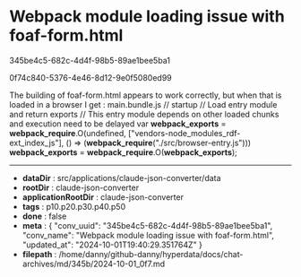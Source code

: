 # Webpack module loading issue with foaf-form.html

345be4c5-682c-4d4f-98b5-89ae1bee5ba1

0f74c840-5376-4e46-8d12-9e0f5080ed99

The building of foaf-form.html appears to work correctly, but when that is loaded in a browser I get :
main.bundle.js
// startup
// Load entry module and return exports
// This entry module depends on other loaded chunks and execution need to be delayed
var __webpack_exports__ = __webpack_require__.O(undefined, ["vendors-node_modules_rdf-ext_index_js"], () => (__webpack_require__("./src/browser-entry.js")))
__webpack_exports__ = __webpack_require__.O(__webpack_exports__);

---

* **dataDir** : src/applications/claude-json-converter/data
* **rootDir** : claude-json-converter
* **applicationRootDir** : claude-json-converter
* **tags** : p10.p20.p30.p40.p50
* **done** : false
* **meta** : {
  "conv_uuid": "345be4c5-682c-4d4f-98b5-89ae1bee5ba1",
  "conv_name": "Webpack module loading issue with foaf-form.html",
  "updated_at": "2024-10-01T19:40:29.351764Z"
}
* **filepath** : /home/danny/github-danny/hyperdata/docs/chat-archives/md/345b/2024-10-01_0f7.md